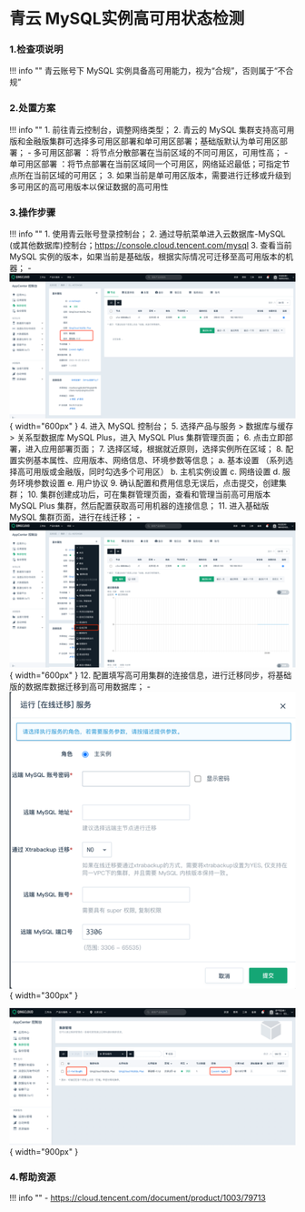 # 青云 MySQL实例高可用状态检测

### 1.检查项说明
!!! info ""
    青云账号下 MySQL 实例具备高可用能力，视为“合规”，否则属于“不合规”

### 2.处置方案
!!! info ""
    1. 前往青云控制台，调整网络类型；
    2. 青云的 MySQL 集群支持高可用版和金融版集群可选择多可用区部署和单可用区部署；基础版默认为单可用区部署；
        - 多可用区部署 ：将节点分散部署在当前区域的不同可用区，可用性高；
        - 单可用区部署 ：将节点部署在当前区域同一个可用区，网络延迟最低；可指定节点所在当前区域的可用区；
    3. 如果当前是单可用区版本，需要进行迁移或升级到多可用区的高可用版本以保证数据的高可用性

### 3.操作步骤
!!! info ""
    1. 使用青云账号登录控制台；
    2. 通过导航菜单进入云数据库-MySQL (或其他数据库)控制台；https://console.cloud.tencent.com/mysql
    3. 查看当前 MySQL 实例的版本，如果当前是基础版，根据实际情况可迁移至高可用版本的机器；
        - ![处置方案-查看当前数据库类型](../../img/suggest/qingcloud/mysql-ha-status.png){ width="600px" }
    4. 进入 MySQL 控制台；
    5. 选择产品与服务 > 数据库与缓存 > 关系型数据库 MySQL Plus，进入 MySQL Plus 集群管理页面；
    6. 点击立即部署，进入应用部署页面；
    7. 选择区域，根据就近原则，选择实例所在区域；
    8. 配置实例基本属性、应用版本、网络信息、环境参数等信息；
        a. 基本设置 （系列选择高可用版或金融版，同时勾选多个可用区）
        b. 主机实例设置
        c. 网络设置
        d. 服务环境参数设置
        e. 用户协议
    9. 确认配置和费用信息无误后，点击提交，创建集群；
    10. 集群创建成功后，可在集群管理页面，查看和管理当前高可用版本 MySQL Plus 集群，然后配置获取高可用机器的连接信息；
    11. 进入基础版 MySQL 集群页面，进行在线迁移；
        - ![处置方案-查看当前数据库类型](../../img/suggest/qingcloud/mysql-migration.png){ width="600px" }
    12. 配置填写高可用集群的连接信息，进行迁移同步，将基础版的数据库数据迁移到高可用数据库；
        - ![处置方案-查看当前数据库类型](../../img/suggest/qingcloud/mysql-migration-set.png){ width="300px" }

![处置方案-查看当前网络类型](../../img/suggest/qingcloud/mysql-list.png){ width="900px" }

### 4.帮助资源
!!! info ""
    - https://cloud.tencent.com/document/product/1003/79713
    